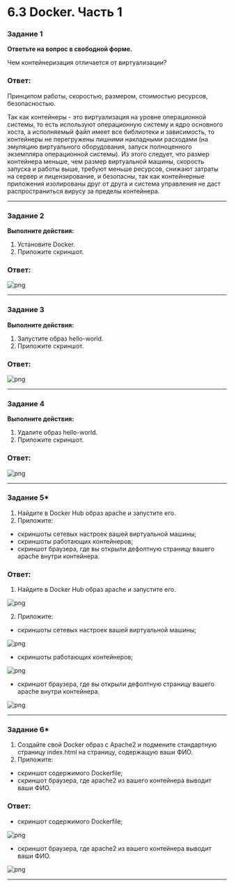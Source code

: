 # 6.3 Docker. Часть 1

### Задание 1

**Ответьте на вопрос в свободной форме.** 

Чем контейнеризация отличается от виртуализации?

### Ответ:

Принципом работы, скоростью, размером, стоимостью ресурсов, безопасностью. 

Так как контейнеры - это виртуализация на уровне операционной системы, то есть используют операционную систему и ядро основного хоста, а исполняемый файл имеет все библиотеки и зависимость, то контейнеры не перегружены лишними накладными расходами (на эмуляцию виртуального оборудования, запуск полноценного экземпляра операционной системы). Из этого следует, что размер контейнера меньше, чем размер виртуальной машины, скорость запуска и работы выше, требуют меньше ресурсов, снижают затраты на сервер и лицензирование, и безопасны, так как контейнерные приложения изолированы друг от друга и система управления не даст распространиться вирусу за пределы контейнера.

---

### Задание 2 

**Выполните действия:**

1. Установите Docker.
2. Приложите скриншот.

### Ответ:

![png](https://github.com/tverdyakov/portfolio-tverdyakov/blob/main/Experience%2C%20skills%20and%20abilities/Netology/06.%20Виртуализация/03.%20Docker.%20Часть%201/screenshots/02.png)

---

### Задание 3

**Выполните действия:**

1. Запустите образ hello-world.
2. Приложите скриншот.

### Ответ:

![png](https://github.com/tverdyakov/portfolio-tverdyakov/blob/main/Experience%2C%20skills%20and%20abilities/Netology/06.%20Виртуализация/03.%20Docker.%20Часть%201/screenshots/03.png)

---

### Задание 4 

**Выполните действия:**

1. Удалите образ hello-world.
2. Приложите скриншот.

### Ответ:

![png](https://github.com/tverdyakov/portfolio-tverdyakov/blob/main/Experience%2C%20skills%20and%20abilities/Netology/06.%20Виртуализация/03.%20Docker.%20Часть%201/screenshots/04.png)

---

### Задание 5*

1. Найдите в Docker Hub образ apache и запустите его.
2. Приложите:
 * скриншоты сетевых настроек вашей виртуальной машины;
 * скриншоты работающих контейнеров;
 * скриншот браузера, где вы открыли дефолтную страницу вашего apache внутри контейнера.

### Ответ:

1. Найдите в Docker Hub образ apache и запустите его.

![png](https://github.com/tverdyakov/portfolio-tverdyakov/blob/main/Experience%2C%20skills%20and%20abilities/Netology/06.%20Виртуализация/03.%20Docker.%20Часть%201/screenshots/05.1.png)

2. Приложите:

 * скриншоты сетевых настроек вашей виртуальной машины;

![png](https://github.com/tverdyakov/portfolio-tverdyakov/blob/main/Experience%2C%20skills%20and%20abilities/Netology/06.%20Виртуализация/03.%20Docker.%20Часть%201/screenshots/05.2.png)
 
 * скриншоты работающих контейнеров;

![png](https://github.com/tverdyakov/portfolio-tverdyakov/blob/main/Experience%2C%20skills%20and%20abilities/Netology/06.%20Виртуализация/03.%20Docker.%20Часть%201/screenshots/05.3.png)
 
 * скриншот браузера, где вы открыли дефолтную страницу вашего apache внутри контейнера.

![png](https://github.com/tverdyakov/portfolio-tverdyakov/blob/main/Experience%2C%20skills%20and%20abilities/Netology/06.%20Виртуализация/03.%20Docker.%20Часть%201/screenshots/05.4.png)

---

### Задание 6*

1. Создайте свой Docker образ с Apache2 и подмените стандартную страницу index.html на страницу, содержащую ваши ФИО.
2. Приложите:
 * скриншот содержимого Dockerfile;
 * скриншот браузера, где apache2 из вашего контейнера выводит ваши ФИО.

### Ответ:

 * скриншот содержимого Dockerfile;

![png](https://github.com/tverdyakov/portfolio-tverdyakov/blob/main/Experience%2C%20skills%20and%20abilities/Netology/06.%20Виртуализация/03.%20Docker.%20Часть%201/screenshots/06.1.png)

 * скриншот браузера, где apache2 из вашего контейнера выводит ваши ФИО.

![png](https://github.com/tverdyakov/portfolio-tverdyakov/blob/main/Experience%2C%20skills%20and%20abilities/Netology/06.%20Виртуализация/03.%20Docker.%20Часть%201/screenshots/06.2.png)

---
